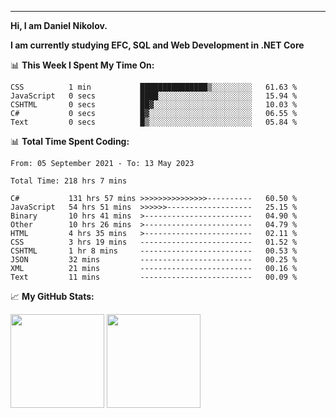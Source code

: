 ---
**Hi, I am Daniel Nikolov.**

**I am currently studying EFC, SQL and Web Development in .NET Core**

📊 **This Week I Spent My Time On:**
<!--START_SECTION:wakaweekly-->

```text
CSS          1 min           ███████████████▒░░░░░░░░░   61.63 %
JavaScript   0 secs          ████░░░░░░░░░░░░░░░░░░░░░   15.94 %
CSHTML       0 secs          ██▓░░░░░░░░░░░░░░░░░░░░░░   10.03 %
C#           0 secs          █▓░░░░░░░░░░░░░░░░░░░░░░░   06.55 %
Text         0 secs          █▒░░░░░░░░░░░░░░░░░░░░░░░   05.84 %
```

<!--END_SECTION:wakaweekly-->

📊 **Total Time Spent Coding:**
<!--START_SECTION:waka-->

```text
From: 05 September 2021 - To: 13 May 2023

Total Time: 218 hrs 7 mins

C#           131 hrs 57 mins >>>>>>>>>>>>>>>----------   60.50 %
JavaScript   54 hrs 51 mins  >>>>>>-------------------   25.15 %
Binary       10 hrs 41 mins  >------------------------   04.90 %
Other        10 hrs 26 mins  >------------------------   04.79 %
HTML         4 hrs 35 mins   >------------------------   02.11 %
CSS          3 hrs 19 mins   -------------------------   01.52 %
CSHTML       1 hr 8 mins     -------------------------   00.53 %
JSON         32 mins         -------------------------   00.25 %
XML          21 mins         -------------------------   00.16 %
Text         11 mins         -------------------------   00.09 %
```

<!--END_SECTION:waka-->

📈 **My GitHub Stats:**

<p>
  <img height="150em" src="https://github-readme-stats.vercel.app/api?username=NikolovDaniel&show_icons=true&hide_border=true&&count_private=true&include_all_commits=true" />
  <img height="150em" src="https://github-readme-stats.vercel.app/api/top-langs/?username=NikolovDaniel&exclude_repo=KNN-Image-Classification&show_icons=true&hide_border=true&layout=compact&langs_count=8s"/>
</p>
